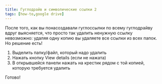 ```yaml
---
title: Гуглодрайв и символические ссылки 2
tags: [how-to,google drive]
---
```


После того, как вы понасоздавали гуглоссылки по всему гуглодрайву вдруг выясняется,
что просто так удалить ненужную ссылку невозможно: удаляя одну копию вы удаляете все
ссылки из всех папок. Но решение есть!

1. Выделить папку/файл, который надо удалить
2. Нажать кнопку View details (если не нажата)
3. В открывшейся панели нажать на крестик рядом с той копией, которую требуется удалить

Готово!